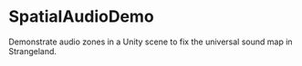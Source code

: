 # SpatialAudioDemo
Demonstrate audio zones in a Unity scene to fix the universal sound map in Strangeland.
